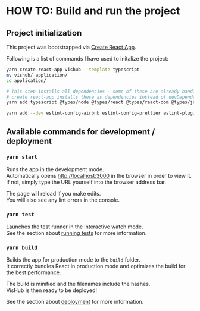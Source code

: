 # HOW TO: Build and run the project

## Project initialization

This project was bootstrapped via [Create React App](https://github.com/facebook/create-react-app).

Following is a list of commands I have used to initalize the project:

```bash
yarn create react-app vishub --template typescript
mv vishub/ application/
cd application/

# This step installs all dependencies - some of these are already handled by the create react-app step but are here listed for completeness
# create react-app installs these as dependencies instead of devDependencies which does not seem to matter, see https://github.com/facebook/create-react-app/issues/6180
yarn add typescript @types/node @types/react @types/react-dom @types/jest @types/d3 @types/react-router-dom @types/styled-components d3 react react-dom react-router-dom tslib ts-enum-util

yarn add --dev eslint-config-airbnb eslint-config-prettier eslint-plugin-jsx-a11y eslint-plugin-prettier prettier gts
```

## Available commands for development / deployment

### `yarn start`

Runs the app in the development mode.<br />
Automatically opens [http://localhost:3000](http://localhost:3000) in the browser in order to view it.
If not, simply type the URL yourself into the browser address bar.

The page will reload if you make edits.<br />
You will also see any lint errors in the console.

### `yarn test`

Launches the test runner in the interactive watch mode.<br />
See the section about [running tests](https://facebook.github.io/create-react-app/docs/running-tests) for more information.

### `yarn build`

Builds the app for production mode to the `build` folder.<br />
It correctly bundles React in production mode and optimizes the build for the best performance.

The build is minified and the filenames include the hashes.<br />
VisHub is then ready to be deployed!

See the section about [deployment](https://facebook.github.io/create-react-app/docs/deployment) for more information.
